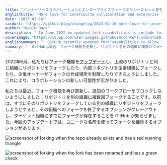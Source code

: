 ```yaml
---
title: "インナーソースコラボレーションとエンタープライズフォークポリシーにもっと愛を込めて"
englishtitle: "More love for innersource collaboration and enterprise fork policies"
date: "2023-02-16"
cardurl: "https://github.blog/changelog/2023-02-16-more-love-for-innersource-collaboration-and-enterprise-fork-policies"
author: "Kevin Duck"
description: " In June 2022 we updated fork capabilities to include forking a repository into the same organization as its upstream repository, forking internal repositories to enterprise organizations, and for enterprise owners to limit where forks can be created. This opened up a lot of new possibilities for collaboration!  We recently updated fork capabilities again to unblock an additional workflow: fork repositories into another organization more than once. Before, when you tried to fork a repository into another organization that already had a fork of that repository, your option to finish forking into that organization was grayed out and GitHub let you know that a fork already exists in the target organization. With this update, you will have the option to continue forking it using a unique name.  "
coverimage: "https://i0.wp.com/user-images.githubusercontent.com/5758031/218177396-a89b3749-c064-4e28-b931-1ab2fc2bb6f4.png?ssl=1"
englishsummary: "  GitHub recently updated fork capabilities to allow for forking a repository into another organization more than once, unlocking new possibilities for collaboration."
summary: "  GitHubは最近、フォーク機能を更新し、リポジトリを別の組織に複数回フォークできるようになり、コラボレーションの新しい可能性が開かれました。"
---
```


<p>2022年6月、私たちはフォーク機能を<a href="https://github.blog/changelog/2022-06-27-improved-innersource-collaboration-and-enterprise-fork-policies">アップデート</a>し、上流のリポジトリと同じ組織にリポジトリをフォークしたり、内部リポジトリを企業組織にフォークしたり、企業オーナーがフォークの作成場所を制限したりできるようにしました。これにより、コラボレーションの新しい可能性が広がりました。</p>
<p>私たちは最近、フォーク機能を再び更新し、追加のワークフローをブロックしないようにしました：リポジトリを別の組織に複数回フォークすることです。以前は、すでにそのリポジトリをフォークしている別の組織にリポジトリをフォークしようとすると、その組織へのフォークを終了するオプションがグレーアウトし、ターゲット組織にすでにフォークが存在することを GitHub が知らせました。今回のアップデートでは、ユニークな名前を使ってフォークを継続するオプションがあります。</p>
<p><img decoding="async" src="https://i0.wp.com/user-images.githubusercontent.com/5758031/218177396-a89b3749-c064-4e28-b931-1ab2fc2bb6f4.png?ssl=1" alt="screenshot of forking when the repo already exists and has a red warning triangle" data-recalc-dims="1"></p>
<p><img decoding="async" src="https://i0.wp.com/user-images.githubusercontent.com/5758031/218177407-ebc126e4-d896-42ee-a227-3b632570d35b.png?ssl=1" alt="screenshot of forking when the fork has been renamed and has a green check" data-recalc-dims="1"></p>


